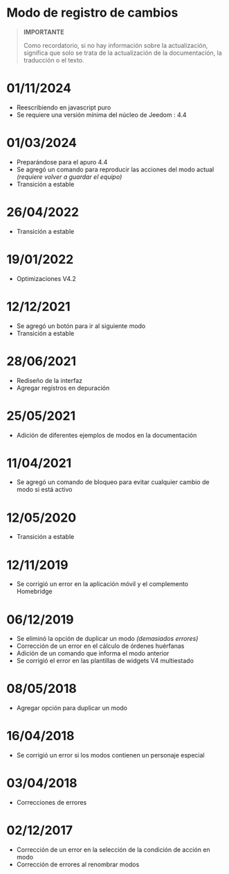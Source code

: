 # Modo de registro de cambios

>**IMPORTANTE**
>
>Como recordatorio, si no hay información sobre la actualización, significa que solo se trata de la actualización de la documentación, la traducción o el texto.

# 01/11/2024

- Reescribiendo en javascript puro
- Se requiere una versión mínima del núcleo de Jeedom : 4.4

# 01/03/2024

- Preparándose para el apuro 4.4
- Se agregó un comando para reproducir las acciones del modo actual *(requiere volver a guardar el equipo)*
- Transición a estable

# 26/04/2022

- Transición a estable

# 19/01/2022

- Optimizaciones V4.2

# 12/12/2021

- Se agregó un botón para ir al siguiente modo
- Transición a estable

# 28/06/2021

- Rediseño de la interfaz
- Agregar registros en depuración

# 25/05/2021

- Adición de diferentes ejemplos de modos en la documentación

# 11/04/2021

- Se agregó un comando de bloqueo para evitar cualquier cambio de modo si está activo

# 12/05/2020

- Transición a estable

# 12/11/2019

- Se corrigió un error en la aplicación móvil y el complemento Homebridge

# 06/12/2019

- Se eliminó la opción de duplicar un modo *(demasiados errores)*
- Corrección de un error en el cálculo de órdenes huérfanas
- Adición de un comando que informa el modo anterior
- Se corrigió el error en las plantillas de widgets V4 multiestado

# 08/05/2018

- Agregar opción para duplicar un modo

# 16/04/2018

- Se corrigió un error si los modos contienen un personaje especial

# 03/04/2018

- Correcciones de errores

# 02/12/2017

- Corrección de un error en la selección de la condición de acción en modo
- Corrección de errores al renombrar modos
